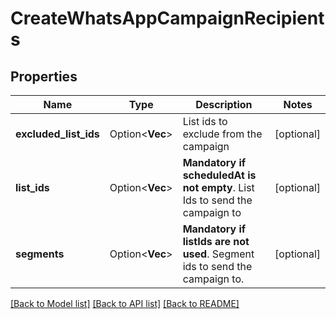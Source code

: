 # CreateWhatsAppCampaignRecipients

## Properties

Name | Type | Description | Notes
------------ | ------------- | ------------- | -------------
**excluded_list_ids** | Option<**Vec<i64>**> | List ids to exclude from the campaign | [optional]
**list_ids** | Option<**Vec<i64>**> | **Mandatory if scheduledAt is not empty**. List Ids to send the campaign to  | [optional]
**segments** | Option<**Vec<i64>**> | **Mandatory if listIds are not used**. Segment ids to send the campaign to.  | [optional]

[[Back to Model list]](../README.md#documentation-for-models) [[Back to API list]](../README.md#documentation-for-api-endpoints) [[Back to README]](../README.md)


